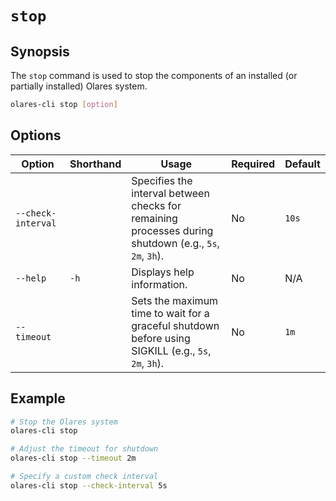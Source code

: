 # `stop`

## Synopsis
The `stop` command is used to stop the components of an installed (or partially installed) Olares system.

```bash
olares-cli stop [option]
```

## Options

| Option             | Shorthand | Usage                                                                                                     | Required | Default |
|--------------------|-----------|-----------------------------------------------------------------------------------------------------------|-------------------------|---------|
| `--check-interval` |           | Specifies the interval between checks for remaining processes during shutdown (e.g., `5s`, `2m`, `3h`).   | No                   | `10s`   |
| `--help`           | `-h`      | Displays help information.                                                                                | No                   | N/A     |
| `--timeout`        |           | Sets the maximum time to wait for a graceful shutdown before using SIGKILL (e.g., `5s`, `2m`, `3h`).       | No                   | `1m`    |

## Example
```bash
# Stop the Olares system
olares-cli stop

# Adjust the timeout for shutdown
olares-cli stop --timeout 2m

# Specify a custom check interval
olares-cli stop --check-interval 5s
```